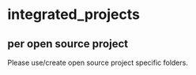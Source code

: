 # integrated_projects

## per open source project
Please use/create open source project specific folders.

